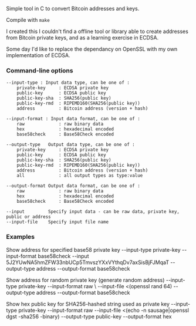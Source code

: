 Simple tool in C to convert Bitcoin addresses and keys.

Compile with `make`

I created this I couldn't find a offline tool or library able
to create addresses from Bitcoin private keys, and as a
learning exercise in ECDSA.

Some day I'd like to replace the dependancy on OpenSSL with
my own implementation of ECDSA.

### Command-line options

    --input-type : Input data type, can be one of :
        private-key     : ECDSA private key
        public-key      : ECDSA public key
        public-key-sha  : SHA256(public key)
        public-key-rmd  : RIPEMD160(SHA256(public key))
        address         : Bitcoin address (version + hash)

    --input-format : Input data format, can be one of :
        raw             : raw binary data
        hex             : hexadecimal encoded
        base58check     : Base58Check encoded

    --output-type   Output data type, can be one of :
        private-key     : ECDSA private key
        public-key      : ECDSA public key
        public-key-sha  : SHA256(public key)
        public-key-rmd  : RIPEMD160(SHA256(public key))
        address         : Bitcoin address (version + hash)
        all             : all output types as type:value

    --output-format Output data format, can be one of :
        raw             : raw binary data
        hex             : hexadecimal encoded
        base58check     : Base58Check encoded

    --input         Specify input data - can be raw data, private key, public or address
    --input-file    Specify input file name

### Examples

Show address for specified base58 private key
    --input-type private-key
    --input-format base58check
    --input 5J2YUwNA5hmZFW33nbUCp5TmvszYXxVYthqDv7axSisBjFJMqaT
    --output-type address
    --output-format base58check

Show address for random private key (generate random address)
    --input-type private-key
    --input-format raw \\
    --input-file <\(openssl rand 64\)
    --output-type address
    --output-format base58check

Show hex public key for SHA256-hashed string used as private key
    --input-type private-key
    --input-format raw
    --input-file <\(echo -n sausage|openssl dgst -sha256 -binary\)
    --output-type public-key
    --output-format hex

